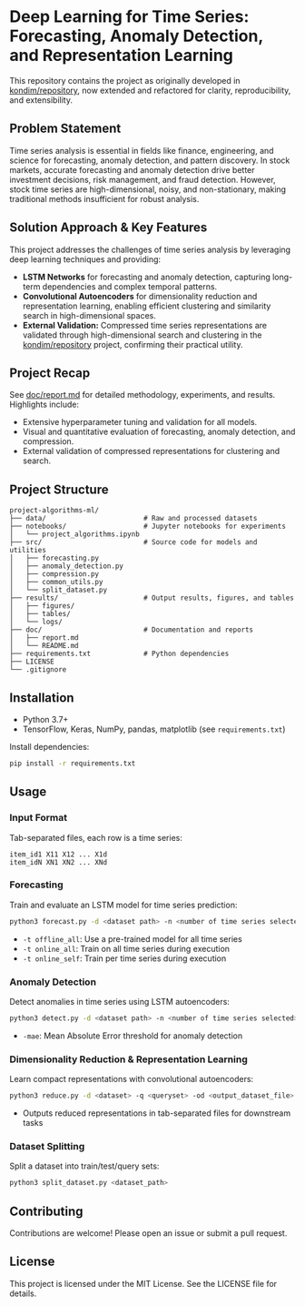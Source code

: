# Deep Learning for Time Series: Forecasting, Anomaly Detection, and Representation Learning

This repository contains the project as originally developed in [kondim/repository](https://github.com/kondim/repository), now extended and refactored for clarity, reproducibility, and extensibility.

## Problem Statement
Time series analysis is essential in fields like finance, engineering, and science for forecasting, anomaly detection, and pattern discovery. In stock markets, accurate forecasting and anomaly detection drive better investment decisions, risk management, and fraud detection. However, stock time series are high-dimensional, noisy, and non-stationary, making traditional methods insufficient for robust analysis.

## Solution Approach & Key Features
This project addresses the challenges of time series analysis by leveraging deep learning techniques and providing:
- **LSTM Networks** for forecasting and anomaly detection, capturing long-term dependencies and complex temporal patterns.
- **Convolutional Autoencoders** for dimensionality reduction and representation learning, enabling efficient clustering and similarity search in high-dimensional spaces.
- **External Validation:** Compressed time series representations are validated through high-dimensional search and clustering in the [kondim/repository](https://github.com/kondim/repository) project, confirming their practical utility.

## Project Recap
See [doc/report.md](doc/report.md) for detailed methodology, experiments, and results. Highlights include:
- Extensive hyperparameter tuning and validation for all models.
- Visual and quantitative evaluation of forecasting, anomaly detection, and compression.
- External validation of compressed representations for clustering and search.

## Project Structure
```
project-algorithms-ml/
├── data/                        # Raw and processed datasets
├── notebooks/                   # Jupyter notebooks for experiments
│   └── project_algorithms.ipynb
├── src/                         # Source code for models and utilities
│   ├── forecasting.py
│   ├── anomaly_detection.py
│   ├── compression.py
│   ├── common_utils.py
│   └── split_dataset.py
├── results/                     # Output results, figures, and tables
│   ├── figures/
│   ├── tables/
│   └── logs/
├── doc/                         # Documentation and reports
│   ├── report.md
│   └── README.md
├── requirements.txt             # Python dependencies
├── LICENSE
└── .gitignore
```

## Installation
- Python 3.7+
- TensorFlow, Keras, NumPy, pandas, matplotlib (see `requirements.txt`)

Install dependencies:
```bash
pip install -r requirements.txt
```

## Usage
### Input Format
Tab-separated files, each row is a time series:
```
item_id1 X11 X12 ... X1d
item_idN XN1 XN2 ... XNd
```

### Forecasting
Train and evaluate an LSTM model for time series prediction:
```bash
python3 forecast.py -d <dataset path> -n <number of time series selected> -t <offline_all|online_all|online_self>
```
- `-t offline_all`: Use a pre-trained model for all time series
- `-t online_all`: Train on all time series during execution
- `-t online_self`: Train per time series during execution

### Anomaly Detection
Detect anomalies in time series using LSTM autoencoders:
```bash
python3 detect.py -d <dataset path> -n <number of time series selected> -t <offline_all|online_all> -mae <error value as double>
```
- `-mae`: Mean Absolute Error threshold for anomaly detection

### Dimensionality Reduction & Representation Learning
Learn compact representations with convolutional autoencoders:
```bash
python3 reduce.py -d <dataset> -q <queryset> -od <output_dataset_file> -oq <output_query_file> -t <offline_all|online_all>
```
- Outputs reduced representations in tab-separated files for downstream tasks

### Dataset Splitting
Split a dataset into train/test/query sets:
```bash
python3 split_dataset.py <dataset_path>
```

## Contributing
Contributions are welcome! Please open an issue or submit a pull request.

## License
This project is licensed under the MIT License. See the LICENSE file for details.
